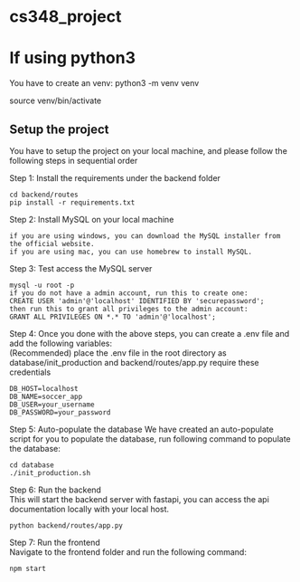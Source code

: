 # cs348_project

# If using python3

You have to create an venv:
python3 -m venv venv

source venv/bin/activate


## Setup the project

You have to setup the project on your local machine, and please follow the following steps in sequential order

Step 1: Install the requirements under the backend folder

```
cd backend/routes
pip install -r requirements.txt
```

Step 2: Install MySQL on your local machine

```
if you are using windows, you can download the MySQL installer from the official website.
if you are using mac, you can use homebrew to install MySQL.
```

Step 3: Test access the MySQL server

```
mysql -u root -p
if you do not have a admin account, run this to create one:
CREATE USER 'admin'@'localhost' IDENTIFIED BY 'securepassword';
then run this to grant all privileges to the admin account:
GRANT ALL PRIVILEGES ON *.* TO 'admin'@'localhost';
```

Step 4: Once you done with the above steps, you can create a .env file and add the following variables:\
(Recommended) place the .env file in the root directory as database/init_production and backend/routes/app.py require these credentials

```
DB_HOST=localhost
DB_NAME=soccer_app
DB_USER=your_username
DB_PASSWORD=your_password
```

Step 5: Auto-populate the database
We have created an auto-populate script for you to populate the database, run following command to populate the database:

```
cd database
./init_production.sh
```

Step 6: Run the backend \
This will start the backend server with fastapi, you can access the api documentation locally with your local host.
```
python backend/routes/app.py
```

Step 7: Run the frontend \
Navigate to the frontend folder and run the following command:

```
npm start
```

